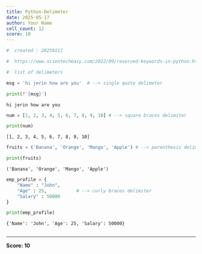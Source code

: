 ```yaml
---
title: Python-Delimeter
date: 2025-05-17
author: Your Name
cell_count: 12
score: 10
---
```


```python
#  created : 20250111
```


```python
#  https://www.scientecheasy.com/2022/09/reserved-keywords-in-python.html/
```


```python
#  list of delimeters 

```


```python
msg = 'hi jerin how are you'  # --> single quote delimeter
```


```python
print(f'{msg}')
```

    hi jerin how are you



```python
num = [1, 2, 3, 4, 5, 6, 7, 8, 9, 10] # --> square braces delimiter
```


```python
print(num)
```

    [1, 2, 3, 4, 5, 6, 7, 8, 9, 10]



```python
fruits = ('Banana', 'Orange', 'Mango', 'Apple') # --> parenthesis delimiter

```


```python
print(fruits)
```

    ('Banana', 'Orange', 'Mango', 'Apple')



```python
emp_profile = {
    "Name" : "John",
    "Age" : 25,           # --> curly braces delimiter
    "Salary" : 50000
} 
```


```python
print(emp_profile)
```

    {'Name': 'John', 'Age': 25, 'Salary': 50000}



```python

```


---
**Score: 10**
